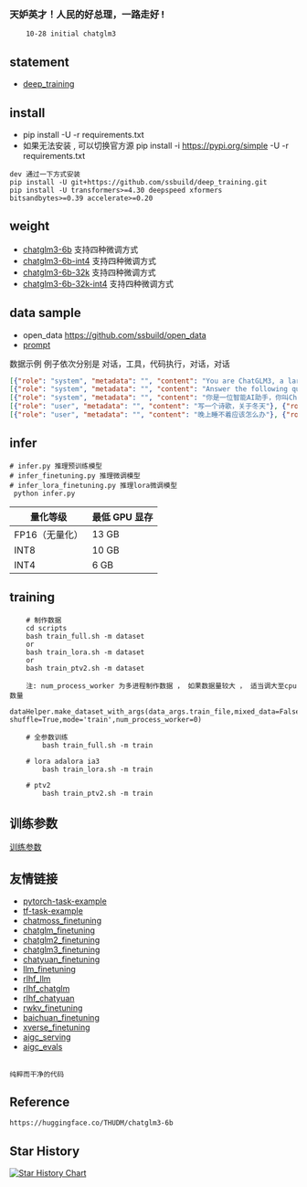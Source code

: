 ### 天妒英才！人民的好总理，一路走好 !
```text
    10-28 initial chatglm3
```
   
##  statement
- [deep_training](https://github.com/ssbuild/deep_training)

## install
  - pip install -U -r requirements.txt
  - 如果无法安装 , 可以切换官方源 pip install -i https://pypi.org/simple -U -r requirements.txt  

```text
dev 通过一下方式安装
pip install -U git+https://github.com/ssbuild/deep_training.git
pip install -U transformers>=4.30 deepspeed xformers bitsandbytes>=0.39 accelerate>=0.20
```


## weight

- [chatglm3-6b](https://huggingface.co/THUDM/chatglm3-6b)   支持四种微调方式
- [chatglm3-6b-int4](https://huggingface.co/THUDM/chatglm3-6b-int4)  支持四种微调方式
- [chatglm3-6b-32k](https://huggingface.co/THUDM/chatglm3-6b-32k)   支持四种微调方式
- [chatglm3-6b-32k-int4](https://huggingface.co/ssbuild/chatglm3-6b-32k-int4/tree/main)  支持四种微调方式



## data sample
- open_data https://github.com/ssbuild/open_data
- [prompt](PROMPT.md)

数据示例
例子依次分别是 对话，工具，代码执行，对话，对话
```json
[{"role": "system", "metadata": "", "content": "You are ChatGLM3, a large language model trained by Zhipu.AI. Follow the user's instructions carefully. Respond using markdown."}, {"role": "user", "metadata": "", "content": "Hello"}, {"role": "user", "metadata": "", "content": "Hello, I'm ChatGLM3. What can I assist you today?"}]
[{"role": "system", "metadata": "", "content": "Answer the following questions as best as you can. You have access to the following tools:\n", "tools": [{"name": "get_current_weather", "description": "Get the current weather in a given location", "parameters": {"type": "object", "properties": {"location": {"type": "string", "description": "The city and state, e.g. San Francisco, CA"}, "unit": {"type": "string"}}, "required": ["location"]}}]}, {"role": "user", "metadata": "", "content": "今天北京的天气怎么样？"}, {"role": "assistant", "metadata": "", "content": "好的，让我们来查看今天的天气"}, {"role": "assistant", "metadata": "", "content": "get_current_weather\n```python\ntool_call(location=\"beijing\", unit=\"celsius\")\n```\n<|observation|>\n{\"temperature\": 22}"}, {"role": "assistant", "metadata": "", "content": "根据查询结果，今天北京的气温为 22 摄氏度。"}]
[{"role": "system", "metadata": "", "content": "你是一位智能AI助手，你叫ChatGLM3，你连接着一台电脑，但请注意不能联网。在使用Python解决任务时，你可以运行代码并得到结果，如果运行结果有错误，你需要尽可能对代码进行改进。你可以处理用户上传到电脑上的文件，文件默认存储路径是/mnt/data/。"}, {"role": "user", "metadata": "", "content": "#File: /mnt/data/metadata.jsonl\n#Size: 35380\n#File uploaded\n文件中是否存在缺失值或异常值？"}, {"role": "assistant", "metadata": "", "content": "interpreter\n```python\nimport json\n\n# Load the uploaded file\ndata = []\nwith open(\"/mnt/data/metadata.jsonl\", 'r') as file:\n    for line in file:\n        data.append(json.loads(line))\n\n# Display the first few records to get a sense of the data\ndata[:5]\n```\n<|observation|>\n```result\n[{'file_name': 'aceinthehole.png',\n  'name': 'Ace in the Hole',\n  'type': 'survivor',\n  'description': 'Lady Luck always seems to be throwing something good your way.'},\n {'file_name': 'adrenaline.png',\n  'name': 'Adrenaline',\n  'type': 'survivor',\n  'description': 'You are fuelled by unexpected energy when on the verge of escape.'},\n {'file_name': 'aftercare.png',\n  'name': 'Aftercare',\n  'type': 'survivor',\n  'description': \"Unlocks potential in one's aura reading ability.\"},\n {'file_name': 'agitation.png',\n  'name': 'Agitation',\n  'type': 'killer',\n  'description': 'You get excited in anticipation of hooking your prey.'},\n {'file_name': 'alert.png',\n  'name': 'Alert',\n  'type': 'survivor',\n  'description': 'Your acute senses are on high alert.'}]\n```\n"}, {"role": "assistant", "metadata": "", "content": "该文件看起来包含有关某些条目的元数据，每个条目有以下字段：\n\n- `file_name`: 文件名称\n- `name`: 名称\n- `type`: 类型（例如 \"survivor\" 或 \"killer\"）\n- `description`: 描述\n\n接下来，我将检查这些字段是否存在缺失值。"}, {"role": "assistant", "metadata": "", "content": "interpreter\n```python\n# Check for missing values in each column\nmissing_values = {key: sum(1 for item in data if key not in item) for key in data[0].keys()}\n\nmissing_values\n```\n<|observation|>\n```result\n{'file_name': 0, 'name': 0, 'type': 0, 'description': 0}\n```"}, {"role": "assistant", "metadata": "", "content": "每个字段都没有缺失值。这意味着每个条目都完整。\n\n接下来，我们可以检查是否存在任何潜在的异常值。这通常需要更深入的分析和对数据的了解，但我可以从一些基本的统计和分布开始进行检查。为了这样做，我们可以查看“type”字段的值分布，看看是否有任何意外的类别。\n"}, {"role": "assistant", "metadata": "", "content": "interpreter\n```python\n# Check the distribution of values in the 'type' column\ntype_distribution = {key: sum(1 for item in data if item['type'] == key) for key in set(item['type'] for item in data)}\n\ntype_distribution\n```\n<|observation|>\n```result\n{'survivor': 116, 'killer': 103}\n```"}, {"role": "assistant", "metadata": "", "content": "“type”字段有两个值：“survivor”和“killer”。其中，“survivor”有116个条目，而“killer”有103个条目。\n\n从这个初步的检查中，我们没有发现任何明显的异常值。\n\n如果您有任何特定的标准或其他字段需要检查，我可以为您提供更详细的分析。您还希望我检查什么呢？"}, {"role": "user", "metadata": "", "content": "帮我画一个爱心"}, {"role": "assistant", "metadata": "", "content": "interpreter\n```python\nimport numpy as np\nimport matplotlib.pyplot as plt\n\n# 爱心形状的参数方程\ndef heart(t):\n    x = 16 * np.sin(t) ** 3\n    y = 13 * np.cos(t) - 5 * np.cos(2 * t) - 2 * np.cos(3 * t) - np.cos(4 * t)\n    return x, y\n\nt = np.linspace(0, 2 * np.pi, 1000)\nx, y = heart(t)\n\nplt.figure(figsize=(6, 6))\nplt.plot(x, y, color='red')\nplt.axis('equal')\nplt.axis('off')\nplt.show()\n```\n<|observation|>\n```result\n【image】\n```"}, {"role": "assistant", "metadata": "", "content": "这是一个爱心形状。我使用了参数方程来描述这个形状，并使用matplotlib进行了绘制。如果您有任何其他需求或问题，请随时告诉我。"}]
[{"role": "user", "metadata": "", "content": "写一个诗歌，关于冬天"}, {"role": "assistant", "metadata": "", "content": "冬夜寂静冷，\n云在天边飘，\n冰封白雪上， \n寒冷像一场雪。\n \n雪花融化成冰，\n像那雪花飘洒，\n在寒冷的冬天，\n感受春天的喜悦。\n 冬日里，\n风雪渐消，\n一片寂静，\n把快乐和温暖带回家。"}]
[{"role": "user", "metadata": "", "content": "晚上睡不着应该怎么办"}, {"role": "assistant", "metadata": "", "content": "晚上睡不着可能会让你感到焦虑或不舒服,但以下是一些可以帮助你入睡的方法:\n\n1. 制定规律的睡眠时间表:保持规律的睡眠时间表可以帮助你建立健康的睡眠习惯,使你更容易入睡。尽量在每天的相同时间上床,并在同一时间起床。\n2. 创造一个舒适的睡眠环境:确保睡眠环境舒适,安静,黑暗且温度适宜。可以使用舒适的床上用品,并保持房间通风。\n3. 放松身心:在睡前做些放松的活动,例如泡个热水澡,听些轻柔的音乐,阅读一些有趣的书籍等,有助于缓解紧张和焦虑,使你更容易入睡。\n4. 避免饮用含有咖啡因的饮料:咖啡因是一种刺激性物质,会影响你的睡眠质量。尽量避免在睡前饮用含有咖啡因的饮料,例如咖啡,茶和可乐。\n5. 避免在床上做与睡眠无关的事情:在床上做些与睡眠无关的事情,例如看电影,玩游戏或工作等,可能会干扰你的睡眠。\n6. 尝试呼吸技巧:深呼吸是一种放松技巧,可以帮助你缓解紧张和焦虑,使你更容易入睡。试着慢慢吸气,保持几秒钟,然后缓慢呼气。\n\n如果这些方法无法帮助你入睡,你可以考虑咨询医生或睡眠专家,寻求进一步的建议。"}]
```



## infer
    # infer.py 推理预训练模型
    # infer_finetuning.py 推理微调模型
    # infer_lora_finetuning.py 推理lora微调模型
     python infer.py


| **量化等级**    | **最低 GPU 显存** |
| -------------- | ----------------- |
| FP16（无量化）   | 13 GB             |
| INT8           | 10 GB              |
| INT4           | 6 GB               |





## training
```text
    # 制作数据
    cd scripts
    bash train_full.sh -m dataset 
    or
    bash train_lora.sh -m dataset 
    or
    bash train_ptv2.sh -m dataset 
    
    注: num_process_worker 为多进程制作数据 ， 如果数据量较大 ， 适当调大至cpu数量
    dataHelper.make_dataset_with_args(data_args.train_file,mixed_data=False, shuffle=True,mode='train',num_process_worker=0)
    
    # 全参数训练 
        bash train_full.sh -m train 
        
    # lora adalora ia3 
        bash train_lora.sh -m train 
        
    # ptv2
        bash train_ptv2.sh -m train 
```

## 训练参数
[训练参数](args.MD)




## 友情链接

- [pytorch-task-example](https://github.com/ssbuild/pytorch-task-example)
- [tf-task-example](https://github.com/ssbuild/tf-task-example)
- [chatmoss_finetuning](https://github.com/ssbuild/chatmoss_finetuning)
- [chatglm_finetuning](https://github.com/ssbuild/chatglm_finetuning)
- [chatglm2_finetuning](https://github.com/ssbuild/chatglm2_finetuning)
- [chatglm3_finetuning](https://github.com/ssbuild/chatglm3_finetuning)
- [chatyuan_finetuning](https://github.com/ssbuild/chatyuan_finetuning)
- [llm_finetuning](https://github.com/ssbuild/llm_finetuning)
- [rlhf_llm](https://github.com/ssbuild/rlhf_llm)
- [rlhf_chatglm](https://github.com/ssbuild/rlhf_chatglm)
- [rlhf_chatyuan](https://github.com/ssbuild/rlhf_chatyuan)
- [rwkv_finetuning](https://github.com/ssbuild/rwkv_finetuning)
- [baichuan_finetuning](https://github.com/ssbuild/baichuan_finetuning)
- [xverse_finetuning](https://github.com/ssbuild/xverse_finetuning)
- [aigc_serving](https://github.com/ssbuild/aigc_serving)
- [aigc_evals](https://github.com/ssbuild/aigc_evals)


## 
    纯粹而干净的代码


    

## Reference
    https://huggingface.co/THUDM/chatglm3-6b




## Star History

[![Star History Chart](https://api.star-history.com/svg?repos=ssbuild/chatglm3_finetuning&type=Date)](https://star-history.com/#ssbuild/chatglm3_finetuning&Date)

